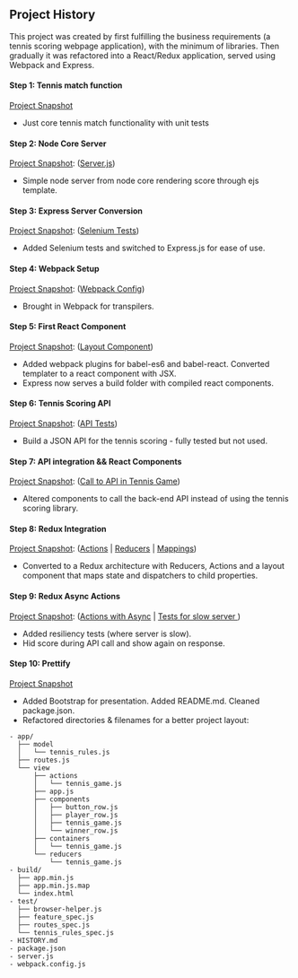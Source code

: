 
## Project History

This project was created by first fulfilling the business requirements (a tennis scoring webpage application), with the minimum of libraries.
Then gradually it was refactored into a React/Redux application, served using Webpack and Express.

#### Step 1: Tennis match function
[Project Snapshot ](https://github.com/unalterable/tennis_react_app/tree/62c2699a963169f78e9c52e7f154d06e2befbc90)
* Just core tennis match functionality with unit tests

#### Step 2: Node Core Server
[Project Snapshot](https://github.com/unalterable/tennis_react_app/tree/819abe0ba93552faf098cb5a50a2015460957f55):
([Server.js](https://github.com/unalterable/tennis_react_app/blob/819abe0ba93552faf098cb5a50a2015460957f55/app/server.js))
* Simple node server from node core rendering score through ejs template.

#### Step 3: Express Server Conversion
[Project Snapshot](https://github.com/unalterable/tennis_react_app/tree/4ca715eded52bfaa90947dd30386af15623c9e8a):
([Selenium Tests](https://github.com/unalterable/tennis_react_app/blob/4ca715eded52bfaa90947dd30386af15623c9e8a/test/feature_spec.js))
* Added Selenium tests and switched to Express.js for ease of use.

#### Step 4: Webpack Setup
[Project Snapshot](https://github.com/unalterable/tennis_react_app/tree/59b1e80ee961094703773b2f87a42dea44d236de):
([Webpack Config](https://github.com/unalterable/tennis_react_app/blob/59b1e80ee961094703773b2f87a42dea44d236de/webpack.config.js))
* Brought in Webpack for transpilers.

#### Step 5: First React Component
[Project Snapshot](https://github.com/unalterable/tennis_react_app/tree/1b8e10b3b2662193dc66309b6854e0d0016a7607):
([Layout Component](https://github.com/unalterable/tennis_react_app/blob/1b8e10b3b2662193dc66309b6854e0d0016a7607/app/view/layout.js))
* Added webpack plugins for babel-es6 and babel-react. Converted templater to a react component with JSX.
* Express now serves a build folder with compiled react components.

#### Step 6: Tennis Scoring API
[Project Snapshot](https://github.com/unalterable/tennis_react_app/tree/03aa52b77314b0669109d07ec64c4e6fe681da14):
([API Tests](https://github.com/unalterable/tennis_react_app/blob/03aa52b77314b0669109d07ec64c4e6fe681da14/test/api_spec.js))
* Build a JSON API for the tennis scoring - fully tested but not used.

#### Step 7: API integration && React Components
[Project Snapshot](https://github.com/unalterable/tennis_react_app/tree/a6807bf807585ba316e555e96623769bf200a4b6):
([Call to API in Tennis Game](https://github.com/unalterable/tennis_react_app/blob/a6807bf807585ba316e555e96623769bf200a4b6/app/view/tennis_game_view.js))
* Altered components to call the back-end API instead of using the tennis scoring library.

#### Step 8: Redux Integration
[Project Snapshot](https://github.com/unalterable/tennis_react_app/tree/a6807bf807585ba316e555e96623769bf200a4b6):  ([Actions](https://github.com/unalterable/tennis_react_app/blob/6c90fd281edbcc8cba8d9819ea07ac64c8182777/app/view/actions/tennis_game.js) |
[Reducers](https://github.com/unalterable/tennis_react_app/blob/6c90fd281edbcc8cba8d9819ea07ac64c8182777/app/view/reducers/tennis_game.js) | [Mappings](https://github.com/unalterable/tennis_react_app/blob/6c90fd281edbcc8cba8d9819ea07ac64c8182777/app/view/components/layout.js))
* Converted to a Redux architecture with Reducers, Actions and a layout component that maps state and dispatchers to child properties.

#### Step 9: Redux Async Actions
[Project Snapshot](https://github.com/unalterable/tennis_react_app/tree/14017a543c96834336a983db3e94fd20126c0f09):
([Actions with Async](https://github.com/unalterable/tennis_react_app/blob/14017a543c96834336a983db3e94fd20126c0f09/app/view/actions/tennis_game.js) |
[Tests for slow server ](https://github.com/unalterable/tennis_react_app/blob/14017a543c96834336a983db3e94fd20126c0f09/test/feature_spec.js))
* Added resiliency tests (where server is slow).
* Hid score during API call and show again on response.


#### Step 10: Prettify
[Project Snapshot](https://github.com/unalterable/tennis_react_app/tree/e3bd4de6125789d33c9a7b2d1fdd335b2d5d4440)
* Added Bootstrap for presentation. Added README.md. Cleaned package.json.
* Refactored directories & filenames for a better project layout:

```
- app/
  ├── model
  │   └── tennis_rules.js
  ├── routes.js
  └── view
      ├── actions
      │   └── tennis_game.js
      ├── app.js
      ├── components
      │   ├── button_row.js
      │   ├── player_row.js
      │   ├── tennis_game.js
      │   └── winner_row.js
      ├── containers
      │   └── tennis_game.js
      └── reducers
          └── tennis_game.js      
- build/
  ├── app.min.js
  ├── app.min.js.map
  └── index.html
- test/
  ├── browser-helper.js
  ├── feature_spec.js
  ├── routes_spec.js
  └── tennis_rules_spec.js
- HISTORY.md  
- package.json  
- server.js  
- webpack.config.js
```
